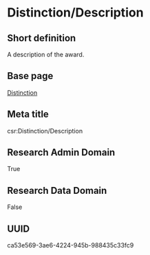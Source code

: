 # Distinction/Description
## Short definition
A description of the award.
## Base page
[Distinction](../../Objects/Distinction.md)
## Meta title
csr:Distinction/Description
## Research Admin Domain
True
## Research Data Domain
False
## UUID
ca53e569-3ae6-4224-945b-988435c33fc9
